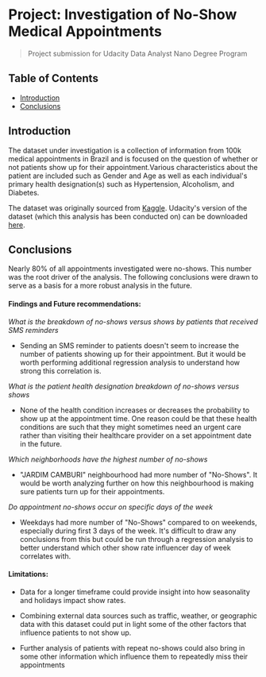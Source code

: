 
# Project: Investigation of No-Show Medical Appointments

> Project submission for Udacity Data Analyst Nano Degree Program

## Table of Contents
<ul>
<li><a href="#intro">Introduction</a></li>
<li><a href="#conclusions">Conclusions</a></li>
</ul>


<a id='intro'></a>
## Introduction

The dataset under investigation is a collection of information from 100k medical appointments in Brazil and is focused on the question of whether or not patients show up for their appointment.Various characteristics about the patient are included such as Gender and Age as well as each individual's primary health designation(s) such as Hypertension, Alcoholism, and Diabetes. 

The dataset was originally sourced from <a href="https://www.kaggle.com/joniarroba/noshowappointments" target="_blank">Kaggle</a>. 
Udacity's version of the dataset (which this analysis has been conducted on) can be downloaded <a href="https://www.google.com/url?q=https://d17h27t6h515a5.cloudfront.net/topher/2017/October/59dd2e9a_noshowappointments-kagglev2-may-2016/noshowappointments-kagglev2-may-2016.csv&sa=D&ust=1513377859161000&usg=AFQjCNELJtHRQ9r28kGlBHv9nIUVIMalkQ" target="_blank">here</a>. 


<a id='conclusions'></a>
## Conclusions

Nearly 80% of all appointments investigated were no-shows. This number was the root driver of the analysis. The following conclusions were drawn to serve as a basis for a more robust analysis in the future.

#### Findings and Future recommendations:

_What is the breakdown of no-shows versus shows by patients that received SMS reminders_

* Sending an SMS reminder to patients doesn't seem to increase the number of patients showing up for their appointment. But it would be worth performing additional regression analysis to understand how strong this correlation is.

_What is the patient health designation breakdown of no-shows versus shows_

* None of the health condition increases or decreases the probability to show up at the appointment time. One reason could be that these health conditions are such that they might sometimes need an urgent care rather than visiting their healthcare provider on a set appointment date in the future.

_Which neighborhoods have the highest number of no-shows_

* "JARDIM CAMBURI" neighbourhood had more number of "No-Shows". It would be worth analyzing further on how this neighbourhood is making sure patients turn up for their appointments.

_Do appointment no-shows occur on specific days of the week_

* Weekdays had more number of "No-Shows" compared to on weekends, especially during first 3 days of the week. It's difficult to draw any conclusions from this but could be run through a regression analysis to better understand which other show rate influencer day of week correlates with.

#### Limitations:

* Data for a longer timeframe could provide insight into how seasonality and holidays impact show rates.

* Combining external data sources such as traffic, weather, or geographic data with this dataset could put in light some of the other factors that influence patients to not show up.

* Further analysis of patients with repeat no-shows could also bring in some other information which influence them to repeatedly miss their appointments
